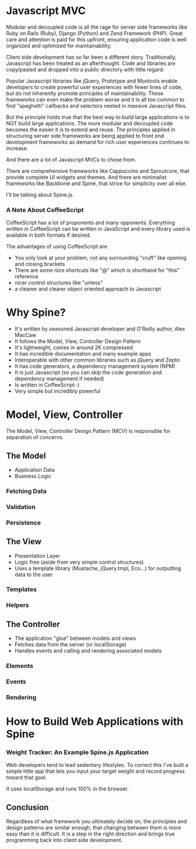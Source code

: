 # Javascript MVC

Modular and decoupled code is all the rage for server side frameworks like Ruby on Rails (Ruby), 
Django (Python) and Zend Framework (PHP). Great care and attention is paid for this upfront, ensuring application code is well organized and optimized for maintainability.

Client side development has so far been a different story. Traditionally, Javascript has been treated as an afterthought. Code and libraries are copy/pasted and dropped into a public directory with little regard. 

Popular Javascript libraries like jQuery, Prototype and Mootools enable developers to create powerful user experiences with fewer lines of code, but do not inherently promote principles of maintainability. These frameworks can even make the problem worse and it is all too common to find "spaghetti" callbacks and selectors nested in massive Javascript files. 

But the principle holds true that the best way to build large applications is to NOT build large applications. The more modular and decoupled code becomes the easier it is to extend and reuse. The principles applied in structuring server side frameworks are being applied to front end development frameworks as demand for rich user experiences continues to increase.

And there are a lot of Javascript MVCs to chose from.

There are comprehensive frameworks like Cappuccino and Sproutcore, that provide complete UI widgets and themes. And there are minimalist frameworks like Backbone and Spine, that strive for simplicity over all else.

I'll be talking about Spine.js.

### A Note About CoffeeScript

CoffeeScript has a lot of proponents and many opponents. Everything written in CoffeeScript can be written in JavaScript and every library used is available in both formats if desired. 

The advantages of using CoffeeScript are 

- You only look at your problem, not any surrounding "cruft" like opening and closing brackets
- There are some nice shortcuts like "@" which is shorthand for "this" reference
- nicer control structures like "unless"
- a cleaner and clearer object oriented approach to Javascript


# Why Spine?

- It's written by seasoned Javascript developer and O'Reilly author, Alex MacCaw
- It follows the Model, View, Controller Design Pattern 
- It's lightweight, comes in around 2K compressed
- It has incredible documentation and many example apps
- Interoperable with other common libraries such as jQuery and Zepto
- It has code generators, a dependency management system (NPM)
- It is just Javascript (so you can skip the code generation and dependency management if needed)
- Is written in CoffeeScript :)
- Very simple but incredibly powerful


# Model, View, Controller

The Model, View, Controller Design Pattern (MCV) is responsible for separation of concerns.

## The Model
- Application Data
- Business Logic

### Fetching Data
### Validation
### Persistence

## The View
- Presentation Layer
- Logic free (aside from very simple control structures)
- Uses a template library (Mustache, jQuery.tmpl, Eco…) for outputting data to the user

### Templates
### Helpers

## The Controller
- The application "glue" between models and views
- Fetches data from the server (or localStorage)
- Handles events and calling and rendering associated models

### Elements 
### Events
### Rendering


# How to Build Web Applications with Spine

### Weight Tracker: An Example Spine.js Application

Web developers tend to lead sedentary lifestyles. To correct this I've built a simple little app that lets you input your target weight and record progress toward that goal. 

It uses localStorage and runs 100% in the browser.

## Conclusion

Regardless of what framework you ultimately decide on, the principles and design patterns are similar enough, that changing between them is more easy than it is difficult. It is a step in the right direction and brings true programming back into client side development.


